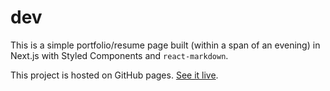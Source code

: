 # dev

This is a simple portfolio/resume page built (within a span of an evening) in Next.js with Styled Components and `react-markdown`.

This project is hosted on GitHub pages. [See it live](https://dev.analog.cafe).